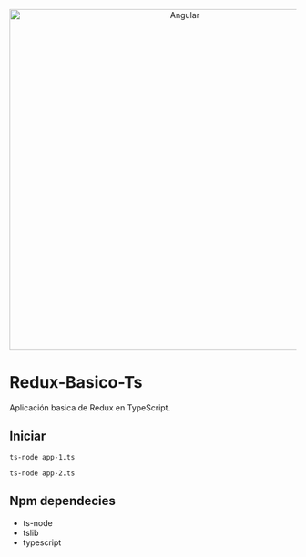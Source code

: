 <p align="center">
  <img alt="Angular" src="https://raw.githubusercontent.com/reduxjs/redux/master/logo/logo-title-dark.png" width="600">
</p>

# Redux-Basico-Ts
Aplicación basica de Redux en TypeScript.

## Iniciar
```
ts-node app-1.ts
```

```
ts-node app-2.ts
```
## Npm dependecies
* ts-node
* tslib
* typescript
